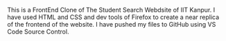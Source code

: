 This is a FrontEnd Clone of The Student Search Webdsite of IIT Kanpur. 
I have used HTML and CSS and dev tools of Firefox to create a near replica of the frontend of the website.
I have pushed my files to GitHub using VS Code Source Control.
